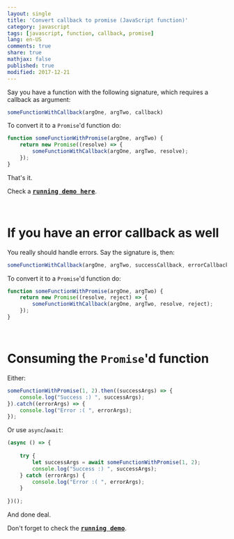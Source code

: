 ```yaml
---
layout: single
title: 'Convert callback to promise (JavaScript function)'
category: javascript
tags: [javascript, function, callback, promise]
lang: en-US
comments: true
share: true
mathjax: false
published: true
modified: 2017-12-21
---
```


Say you have a function with the following signature, which requires a callback as argument:

<!-- more -->

```javascript
someFunctionWithCallback(argOne, argTwo, callback)
```
    
To convert it to a `Promise`'d function do:

```javascript
function someFunctionWithPromise(argOne, argTwo) {
    return new Promise((resolve) => {
        someFunctionWithCallback(argOne, argTwo, resolve);
    });
}
```
    
That's it.


Check a [**<kbd>running demo here</kbd>**](https://jsfiddle.net/acdcjunior/jbe38chc/).

<br>

# If you have an error callback as well

You really should handle errors. Say the signature is, then:

```javascript
someFunctionWithCallback(argOne, argTwo, successCallback, errorCallback)
```
    
To convert it to a `Promise`'d function do:

```javascript
function someFunctionWithPromise(argOne, argTwo) {
    return new Promise((resolve, reject) => {
        someFunctionWithCallback(argOne, argTwo, resolve, reject);
    });
}
```

<br>

# Consuming the `Promise`'d function

Either:

```javascript
someFunctionWithPromise(1, 2).then((successArgs) => {
    console.log("Success :) ", successArgs);
}).catch((errorArgs) => {
    console.log("Error :( ", errorArgs);
});
```

Or use `async`/`await`:

```javascript
(async () => {
    
    try {
        let successArgs = await someFunctionWithPromise(1, 2);
        console.log("Success :) ", successArgs);
    } catch (errorArgs) {
        console.log("Error :( ", errorArgs);
    }
    
})();
```

And done deal.

Don't forget to check the [**<kbd>running demo</kbd>**](https://jsfiddle.net/acdcjunior/jbe38chc/).
